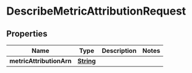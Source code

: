 

# DescribeMetricAttributionRequest


## Properties

| Name | Type | Description | Notes |
|------------ | ------------- | ------------- | -------------|
|**metricAttributionArn** | [**String**](String.md) |  |  |



